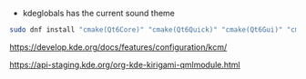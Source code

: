 - kdeglobals has the current sound theme

```bash
sudo dnf install "cmake(Qt6Core)" "cmake(Qt6Quick)" "cmake(Qt6Gui)" "cmake(Qt6Qml)" "cmake(KF6Config)" "cmake(KF6CoreAddons)" "cmake(KF6KCMUtils)"
```

https://develop.kde.org/docs/features/configuration/kcm/

https://api-staging.kde.org/org-kde-kirigami-qmlmodule.html
